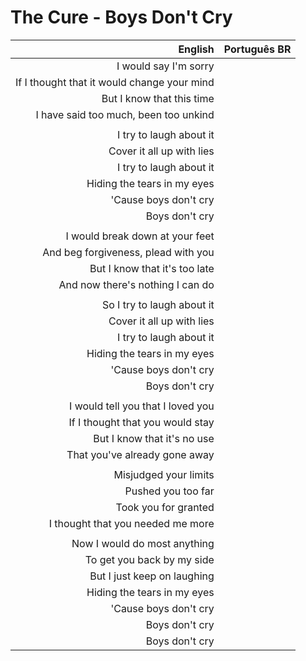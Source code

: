 # The Cure - Boys Don't Cry

| English | Português BR |
|------:|:--------------------|
| I would say I'm sorry |
| If I thought that it would change your mind |
| But I know that this time |
| I have said too much, been too unkind |
|  |
| I try to laugh about it |
| Cover it all up with lies |
| I try to laugh about it |
| Hiding the tears in my eyes |
| 'Cause boys don't cry |
| Boys don't cry |
|  |
| I would break down at your feet |
| And beg forgiveness, plead with you |
| But I know that it's too late |
| And now there's nothing I can do |
|  |
| So I try to laugh about it |
| Cover it all up with lies |
| I try to laugh about it |
| Hiding the tears in my eyes |
| 'Cause boys don't cry |
| Boys don't cry |
|  |
| I would tell you that I loved you |
| If I thought that you would stay |
| But I know that it's no use |
| That you've already gone away |
|  |
| Misjudged your limits |
| Pushed you too far |
| Took you for granted |
| I thought that you needed me more |
|  |
| Now I would do most anything |
| To get you back by my side |
| But I just keep on laughing |
| Hiding the tears in my eyes |
| 'Cause boys don't cry |
| Boys don't cry |
| Boys don't cry |